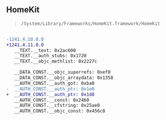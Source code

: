 ## HomeKit

> `/System/Library/Frameworks/HomeKit.framework/HomeKit`

```diff

-1241.4.10.0.0
+1241.4.11.0.0
   __TEXT.__text: 0x2ac600
   __TEXT.__auth_stubs: 0x1720
   __TEXT.__objc_methlist: 0x2227c

   __DATA_CONST.__objc_superrefs: 0xef0
   __DATA_CONST.__objc_arraydata: 0x1358
   __AUTH_CONST.__auth_got: 0xba0
-  __AUTH_CONST.__auth_ptr: 0x1e0
+  __AUTH_CONST.__auth_ptr: 0x1d8
   __AUTH_CONST.__const: 0x2460
   __AUTH_CONST.__cfstring: 0x25ae0
   __AUTH_CONST.__objc_const: 0x456c8

```
